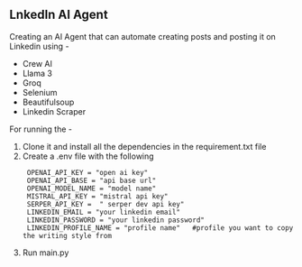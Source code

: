 ## LnkedIn AI Agent

Creating an AI Agent that can automate creating posts and posting it on Linkedin using -
* Crew AI 
* Llama 3 
* Groq 
* Selenium 
* Beautifulsoup 
* Linkedin Scraper 


For running the -
1. Clone it and install all the dependencies in the requirement.txt file
2. Create a .env file with the following 
   ```
    OPENAI_API_KEY = "open ai key"
    OPENAI_API_BASE = "api base url"
    OPENAI_MODEL_NAME = "model name"
    MISTRAL_API_KEY = "mistral api key"
    SERPER_API_KEY =  " serper dev api key"
    LINKEDIN_EMAIL = "your linkedin email"
    LINKEDIN_PASSWORD = "your linkedin password"
    LINKEDIN_PROFILE_NAME = "profile name"   #profile you want to copy the writing style from
   ```
3. Run main.py